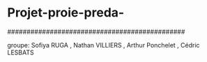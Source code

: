 # Projet-proie-preda-
##############################################

groupe: 
Sofiya RUGA ,
Nathan VILLIERS ,
Arthur Ponchelet ,
Cédric LESBATS 
